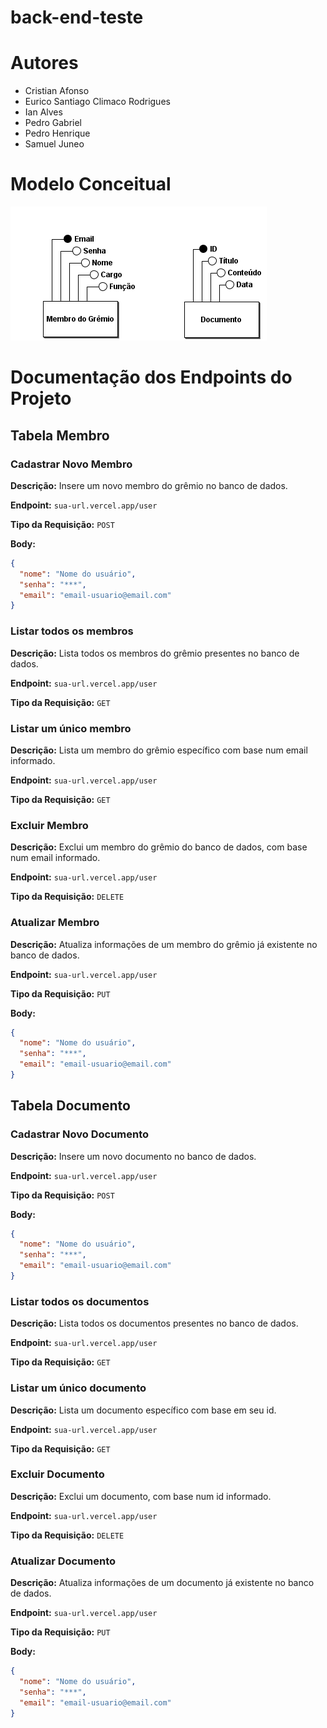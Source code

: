 # back-end-teste
# Autores
- Cristian Afonso 
- Eurico Santiago Climaco Rodrigues 
- Ian Alves 
- Pedro Gabriel
- Pedro Henrique 
- Samuel Juneo 

# Modelo Conceitual
<img src="/bd/Gremio-BD.png">

# Documentação dos Endpoints do Projeto

## Tabela Membro

### Cadastrar Novo Membro

**Descrição:** Insere um novo membro do grêmio no banco de dados.

**Endpoint:** `sua-url.vercel.app/user`

**Tipo da Requisição:** `POST`

**Body:**
```json
{
  "nome": "Nome do usuário",
  "senha": "***",
  "email": "email-usuario@email.com"
}
```

### Listar todos os membros

**Descrição:** Lista todos os membros do grêmio presentes no banco de dados.

**Endpoint:** `sua-url.vercel.app/user`

**Tipo da Requisição:** `GET`

### Listar um único membro

**Descrição:** Lista um membro do grêmio específico com base num email informado.

**Endpoint:** `sua-url.vercel.app/user`

**Tipo da Requisição:** `GET`

### Excluir Membro

**Descrição:** Exclui um membro do grêmio do banco de dados, com base num email informado.

**Endpoint:** `sua-url.vercel.app/user`

**Tipo da Requisição:** `DELETE`

### Atualizar Membro

**Descrição:** Atualiza informações de um membro do grêmio já existente no banco de dados.

**Endpoint:** `sua-url.vercel.app/user`

**Tipo da Requisição:** `PUT`

**Body:**
```json
{
  "nome": "Nome do usuário",
  "senha": "***",
  "email": "email-usuario@email.com"
}
```

## Tabela Documento

### Cadastrar Novo Documento

**Descrição:** Insere um novo documento no banco de dados.

**Endpoint:** `sua-url.vercel.app/user`

**Tipo da Requisição:** `POST`

**Body:**
```json
{
  "nome": "Nome do usuário",
  "senha": "***",
  "email": "email-usuario@email.com"
}
```

### Listar todos os documentos

**Descrição:** Lista todos os documentos presentes no banco de dados.

**Endpoint:** `sua-url.vercel.app/user`

**Tipo da Requisição:** `GET`

### Listar um único documento

**Descrição:** Lista um documento específico com base em seu id.

**Endpoint:** `sua-url.vercel.app/user`

**Tipo da Requisição:** `GET`

### Excluir Documento

**Descrição:** Exclui um documento, com base num id informado.

**Endpoint:** `sua-url.vercel.app/user`

**Tipo da Requisição:** `DELETE`

### Atualizar Documento

**Descrição:** Atualiza informações de um documento já existente no banco de dados.

**Endpoint:** `sua-url.vercel.app/user`

**Tipo da Requisição:** `PUT`

**Body:**
```json
{
  "nome": "Nome do usuário",
  "senha": "***",
  "email": "email-usuario@email.com"
}
```


